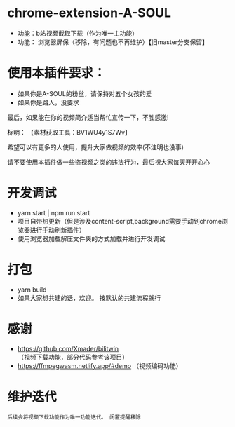 # chrome-extension-A-SOUL
- 功能：b站视频截取下载（作为唯一主功能）
- 功能： 浏览器屏保（移除，有问题也不再维护）【旧master分支保留】

# 使用本插件要求：
- 如果你是A-SOUL的粉丝，请保持对五个女孩的爱
- 如果你是路人，没要求

最后，如果能在你的视频简介适当帮忙宣传一下，不胜感激!


标明：
【素材获取工具：BV1WU4y1S7Wv】


希望可以有更多的人使用，提升大家做视频的效率(不注明也没事)


请不要使用本插件做一些盗视频之类的违法行为，最后祝大家每天开开心心


# 开发调试
- yarn start |  npm run start
- 项目自带热更新（但是涉及content-script,background需要手动到chrome浏览器进行手动刷新插件）
- 使用浏览器加载解压文件夹的方式加载并进行开发调试

# 打包
- yarn build
- 如果大家想共建的话，欢迎。 按默认的共建流程就行


# 感谢
- https://github.com/Xmader/bilitwin （视频下载功能，部分代码参考该项目）
- https://ffmpegwasm.netlify.app/#demo （视频编码功能）

# 维护迭代
    后续会将视频下载功能作为唯一功能迭代。 闲置提醒移除
